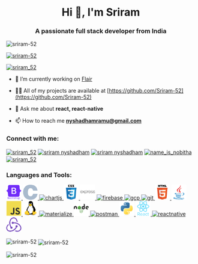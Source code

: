 <h1 align="center">Hi 👋, I'm Sriram</h1>
<h3 align="center">A passionate full stack developer from India</h3>

<p align="left"> <img src="https://komarev.com/ghpvc/?username=sriram-52&label=Profile%20views&color=0e75b6&style=flat" alt="sriram-52" /> </p>

<p align="left"> <a href="https://github.com/ryo-ma/github-profile-trophy"><img src="https://github-profile-trophy.vercel.app/?username=sriram-52" alt="sriram-52" /></a> </p>

<p align="left"> <a href="https://twitter.com/sriram_52" target="blank"><img src="https://img.shields.io/twitter/follow/sriram_52?logo=twitter&style=for-the-badge" alt="sriram_52" /></a> </p>

- 🔭 I’m currently working on [Flair](https://workforce.flairtechno.com/)

- 👨‍💻 All of my projects are available at [https://github.com/Sriram-52](https://github.com/Sriram-52)

- 💬 Ask me about **react, react-native**

- 📫 How to reach me **nyshadhamramu@gmail.com**

<h3 align="left">Connect with me:</h3>
<p align="left">
<a href="https://twitter.com/sriram_52" target="blank"><img align="center" src="https://cdn.jsdelivr.net/npm/simple-icons@3.0.1/icons/twitter.svg" alt="sriram_52" height="30" width="40" /></a>
<a href="https://linkedin.com/in/sriram nyshadham" target="blank"><img align="center" src="https://cdn.jsdelivr.net/npm/simple-icons@3.0.1/icons/linkedin.svg" alt="sriram nyshadham" height="30" width="40" /></a>
<a href="https://fb.com/sriram nyshadham" target="blank"><img align="center" src="https://cdn.jsdelivr.net/npm/simple-icons@3.0.1/icons/facebook.svg" alt="sriram nyshadham" height="30" width="40" /></a>
<a href="https://instagram.com/name_is_nobitha" target="blank"><img align="center" src="https://cdn.jsdelivr.net/npm/simple-icons@3.0.1/icons/instagram.svg" alt="name_is_nobitha" height="30" width="40" /></a>
<a href="https://www.hackerrank.com/sriram_52" target="blank"><img align="center" src="https://cdn.jsdelivr.net/npm/simple-icons@3.0.1/icons/hackerrank.svg" alt="sriram_52" height="30" width="40" /></a>
</p>

<h3 align="left">Languages and Tools:</h3>
<p align="left"> <a href="https://getbootstrap.com" target="_blank"> <img src="https://raw.githubusercontent.com/devicons/devicon/master/icons/bootstrap/bootstrap-plain-wordmark.svg" alt="bootstrap" width="40" height="40"/> </a> <a href="https://www.cprogramming.com/" target="_blank"> <img src="https://raw.githubusercontent.com/devicons/devicon/master/icons/c/c-original.svg" alt="c" width="40" height="40"/> </a> <a href="https://www.chartjs.org" target="_blank"> <img src="https://www.chartjs.org/media/logo-title.svg" alt="chartjs" width="40" height="40"/> </a> <a href="https://www.w3schools.com/css/" target="_blank"> <img src="https://raw.githubusercontent.com/devicons/devicon/master/icons/css3/css3-original-wordmark.svg" alt="css3" width="40" height="40"/> </a> <a href="https://expressjs.com" target="_blank"> <img src="https://raw.githubusercontent.com/devicons/devicon/master/icons/express/express-original-wordmark.svg" alt="express" width="40" height="40"/> </a> <a href="https://firebase.google.com/" target="_blank"> <img src="https://www.vectorlogo.zone/logos/firebase/firebase-icon.svg" alt="firebase" width="40" height="40"/> </a> <a href="https://cloud.google.com" target="_blank"> <img src="https://www.vectorlogo.zone/logos/google_cloud/google_cloud-icon.svg" alt="gcp" width="40" height="40"/> </a> <a href="https://git-scm.com/" target="_blank"> <img src="https://www.vectorlogo.zone/logos/git-scm/git-scm-icon.svg" alt="git" width="40" height="40"/> </a> <a href="https://www.w3.org/html/" target="_blank"> <img src="https://raw.githubusercontent.com/devicons/devicon/master/icons/html5/html5-original-wordmark.svg" alt="html5" width="40" height="40"/> </a> <a href="https://www.java.com" target="_blank"> <img src="https://raw.githubusercontent.com/devicons/devicon/master/icons/java/java-original.svg" alt="java" width="40" height="40"/> </a> <a href="https://developer.mozilla.org/en-US/docs/Web/JavaScript" target="_blank"> <img src="https://raw.githubusercontent.com/devicons/devicon/master/icons/javascript/javascript-original.svg" alt="javascript" width="40" height="40"/> </a> <a href="https://www.linux.org/" target="_blank"> <img src="https://raw.githubusercontent.com/devicons/devicon/master/icons/linux/linux-original.svg" alt="linux" width="40" height="40"/> </a> <a href="https://materializecss.com/" target="_blank"> <img src="https://raw.githubusercontent.com/prplx/svg-logos/5585531d45d294869c4eaab4d7cf2e9c167710a9/svg/materialize.svg" alt="materialize" width="40" height="40"/> </a> <a href="https://nodejs.org" target="_blank"> <img src="https://raw.githubusercontent.com/devicons/devicon/master/icons/nodejs/nodejs-original-wordmark.svg" alt="nodejs" width="40" height="40"/> </a> <a href="https://postman.com" target="_blank"> <img src="https://www.vectorlogo.zone/logos/getpostman/getpostman-icon.svg" alt="postman" width="40" height="40"/> </a> <a href="https://www.python.org" target="_blank"> <img src="https://raw.githubusercontent.com/devicons/devicon/master/icons/python/python-original.svg" alt="python" width="40" height="40"/> </a> <a href="https://reactjs.org/" target="_blank"> <img src="https://raw.githubusercontent.com/devicons/devicon/master/icons/react/react-original-wordmark.svg" alt="react" width="40" height="40"/> </a> <a href="https://reactnative.dev/" target="_blank"> <img src="https://reactnative.dev/img/header_logo.svg" alt="reactnative" width="40" height="40"/> </a> <a href="https://redux.js.org" target="_blank"> <img src="https://raw.githubusercontent.com/devicons/devicon/master/icons/redux/redux-original.svg" alt="redux" width="40" height="40"/> </a> </p>

<p><img align="left" src="https://github-readme-stats.vercel.app/api/top-langs?username=sriram-52&show_icons=true&locale=en&layout=compact" alt="sriram-52" /></p>

<p>&nbsp;<img align="center" src="https://github-readme-stats.vercel.app/api?username=sriram-52&show_icons=true&locale=en" alt="sriram-52" /></p>

<p><img align="center" src="https://github-readme-streak-stats.herokuapp.com/?user=sriram-52&" alt="sriram-52" /></p>
